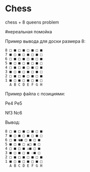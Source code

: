 # Chess
chess + 8 queens problem

#нереальная помойка

Пример вывода для доски размера 8:
```
8 □ ■ □ ■ □ ■ □ ■ 
7 ■ □ ■ □ ■ □ ■ □ 
6 □ ■ □ ■ □ ■ □ ■ 
5 ■ □ ■ □ ■ □ ■ □ 
4 □ ■ □ ■ □ ■ □ ■ 
3 ■ □ ■ □ ■ □ ■ □ 
2 □ ■ □ ■ □ ■ □ ■ 
1 ■ □ ■ □ ■ □ ■ □ 
  A B C D E F G H 
```

Пример файла с позициями:

Pe4 Pe5

Nf3 Nc6

Вывод:
```
8 □ ■ □ ■ □ ■ □ ■ 
7 ■ □ ■ □ ■ □ ■ □ 
6 □ ■ ♞■ □ ■ □ ■ 
5 ■ □ ■ □ ♟︎□ ■ □ 
4 □ ■ □ ■ ♙■ □ ■ 
3 ■ □ ■ □ ■ ♘■ □ 
2 □ ■ □ ■ □ ■ □ ■ 
1 ■ □ ■ □ ■ □ ■ □ 
  A B C D E F G H 
```
